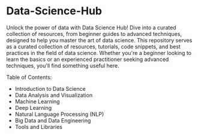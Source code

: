 # Data-Science-Hub
Unlock the power of data with Data Science Hub! Dive into a curated collection of resources, from beginner guides to advanced techniques, designed to help you master the art of data science.
This repository serves as a curated collection of resources, tutorials, code snippets, and best practices in the field of data science. Whether you're a beginner looking to learn the basics or an experienced practitioner seeking advanced techniques, you'll find something useful here.

Table of Contents:
- Introduction to Data Science
- Data Analysis and Visualization
- Machine Learning
- Deep Learning
- Natural Language Processing (NLP)
- Big Data and Data Engineering
- Tools and Libraries
